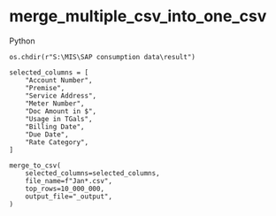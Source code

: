 # merge_multiple_csv_into_one_csv
Python


    os.chdir(r"S:\MIS\SAP consumption data\result")

    selected_columns = [
        "Account Number",
        "Premise",
        "Service Address",
        "Meter Number",
        "Doc Amount in $",
        "Usage in TGals",
        "Billing Date",
        "Due Date",
        "Rate Category",
    ]

    merge_to_csv(
        selected_columns=selected_columns,
        file_name=f"Jan*.csv",
        top_rows=10_000_000,
        output_file="_output",
    )
